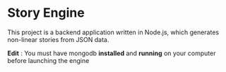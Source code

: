 # Story Engine

This project is a backend application written in Node.js, which generates non-linear stories from JSON data.

**Edit** : You must have mongodb **installed** and **running** on your computer before launching the engine

